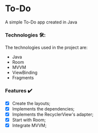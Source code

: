 # To-Do
A simple To-Do app created in Java

### Technologies 🛠️:
The technologies used in the project are:
- Java
- Room
- MVVM
- ViewBinding
- Fragments

### Features ✔️
- [x] Create the layouts;
- [x] Implements the dependencies;
- [x] Implements the RecyclerView's adapter;
- [x] Start with Room;
- [x] Integrate MVVM;
